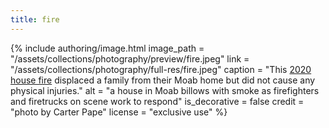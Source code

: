 ```yaml
---
title: fire
---
```


{% include authoring/image.html
    image_path = "/assets/collections/photography/preview/fire.jpeg"
    link =      "/assets/collections/photography/full-res/fire.jpeg"
    caption = "This [2020 house fire](https://www.moabtimes.com/articles/separate-fires-destroy-two-local-homes-displacing-residents/) displaced a family from their Moab home but did not cause any physical injuries."
    alt = "a house in Moab billows with smoke as firefighters and firetrucks on scene work to respond"
    is_decorative = false
    credit = "photo by Carter Pape"
    license = "exclusive use"
%}
